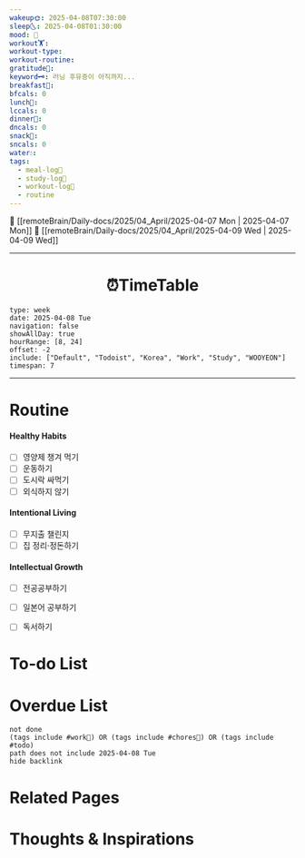 ```yaml
---
wakeup🌞: 2025-04-08T07:30:00
sleep🌜: 2025-04-08T01:30:00
mood: 🥱
workout🏋️: 
workout-type: 
workout-routine: 
gratitude🙏: 
keyword🗝️: 러닝 후유증이 아직까지...
breakfast🍳: 
bfcals: 0
lunch🍚: 
lccals: 0
dinner🥗: 
dncals: 0
snack🍬: 
sncals: 0
water💧: 
tags:
  - meal-log📝
  - study-log📓
  - workout-log💪
  - routine
---
```

 
🔺 [[remoteBrain/Daily-docs/2025/04_April/2025-04-07 Mon | 2025-04-07 Mon]]
🔻 [[remoteBrain/Daily-docs/2025/04_April/2025-04-09 Wed | 2025-04-09 Wed]]
___
<h1> <center>⏰TimeTable </center> </h1>

```gEvent
type: week
date: 2025-04-08 Tue
navigation: false
showAllDay: true
hourRange: [8, 24]
offset: -2
include: ["Default", "Todoist", "Korea", "Work", "Study", "WOOYEON"]
timespan: 7
```

--- 


# Routine 

####  Healthy Habits
- [ ] 영양제 챙겨 먹기
- [ ] 운동하기
- [ ] 도시락 싸먹기 
- [ ] 외식하지 않기 

####  Intentional Living 
- [ ] 무지출 챌린지 
- [ ] 집 정리·정돈하기

#### Intellectual Growth
- [ ] 전공공부하기
- [ ] 일본어 공부하기
- [ ] 독서하기



# To-do List


# Overdue List
```tasks
not done
(tags include #work💼) OR (tags include #chores🧺) OR (tags include #todo)
path does not include 2025-04-08 Tue
hide backlink
```

# Related Pages



# Thoughts & Inspirations

